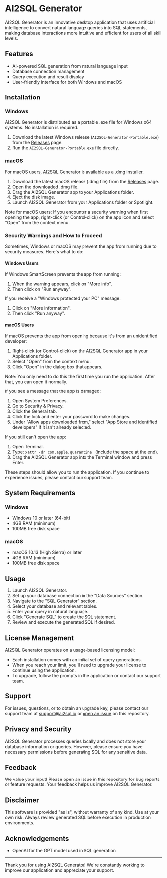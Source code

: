 # AI2SQL Generator

AI2SQL Generator is an innovative desktop application that uses artificial intelligence to convert natural language queries into SQL statements, making database interactions more intuitive and efficient for users of all skill levels.

## Features

- AI-powered SQL generation from natural language input
- Database connection management
- Query execution and result display
- User-friendly interface for both Windows and macOS

## Installation

### Windows
AI2SQL Generator is distributed as a portable .exe file for Windows x64 systems. No installation is required.

1. Download the latest Windows release (`AI2SQL-Generator-Portable.exe`) from the [Releases](https://github.com/mergisi/AI2SQL-Generator/releases/) page.
2. Run the `AI2SQL-Generator-Portable.exe` file directly.

### macOS
For macOS users, AI2SQL Generator is available as a .dmg installer.

1. Download the latest macOS release (.dmg file) from the [Releases](https://github.com/mergisi/AI2SQL-Generator/releases/) page.
2. Open the downloaded .dmg file.
3. Drag the AI2SQL Generator app to your Applications folder.
4. Eject the disk image.
5. Launch AI2SQL Generator from your Applications folder or Spotlight.

Note for macOS users: If you encounter a security warning when first opening the app, right-click (or Control-click) on the app icon and select "Open" from the context menu.

### Security Warnings and How to Proceed

Sometimes, Windows or macOS may prevent the app from running due to security measures. Here's what to do:

#### Windows Users

If Windows SmartScreen prevents the app from running:

1. When the warning appears, click on "More info".
2. Then click on "Run anyway".

If you receive a "Windows protected your PC" message:

1. Click on "More information".
2. Then click "Run anyway".

#### macOS Users

If macOS prevents the app from opening because it's from an unidentified developer:

1. Right-click (or Control-click) on the AI2SQL Generator app in your Applications folder.
2. Select "Open" from the context menu.
3. Click "Open" in the dialog box that appears.

Note: You only need to do this the first time you run the application. After that, you can open it normally.

If you see a message that the app is damaged:

1. Open System Preferences.
2. Go to Security & Privacy.
3. Click the General tab.
4. Click the lock and enter your password to make changes.
5. Under "Allow apps downloaded from," select "App Store and identified developers" if it isn't already selected.

If you still can't open the app:

1. Open Terminal.
2. Type: `xattr -dr com.apple.quarantine ` (include the space at the end).
3. Drag the AI2SQL Generator app into the Terminal window and press Enter.

These steps should allow you to run the application. If you continue to experience issues, please contact our support team.


## System Requirements

### Windows
- Windows 10 or later (64-bit)
- 4GB RAM (minimum)
- 100MB free disk space

### macOS
- macOS 10.13 (High Sierra) or later
- 4GB RAM (minimum)
- 100MB free disk space

## Usage

1. Launch AI2SQL Generator.
2. Set up your database connection in the "Data Sources" section.
3. Navigate to the "SQL Generator" section.
4. Select your database and relevant tables.
5. Enter your query in natural language.
6. Click "Generate SQL" to create the SQL statement.
7. Review and execute the generated SQL if desired.

## License Management

AI2SQL Generator operates on a usage-based licensing model:

- Each installation comes with an initial set of query generations.
- When you reach your limit, you'll need to upgrade your license to continue using the application.
- To upgrade, follow the prompts in the application or contact our support team.

## Support

For issues, questions, or to obtain an upgrade key, please contact our support team at support@ai2sql.io or [open an issue](https://github.com/mergisi/AI2sql-Generator/issues) on this repository.

## Privacy and Security

AI2SQL Generator processes queries locally and does not store your database information or queries. However, please ensure you have necessary permissions before generating SQL for any sensitive data.

## Feedback

We value your input! Please open an issue in this repository for bug reports or feature requests. Your feedback helps us improve AI2SQL Generator.

## Disclaimer

This software is provided "as is", without warranty of any kind. Use at your own risk. Always review generated SQL before execution in production environments.

## Acknowledgements

- OpenAI for the GPT model used in SQL generation

---

Thank you for using AI2SQL Generator! We're constantly working to improve our application and appreciate your support.
